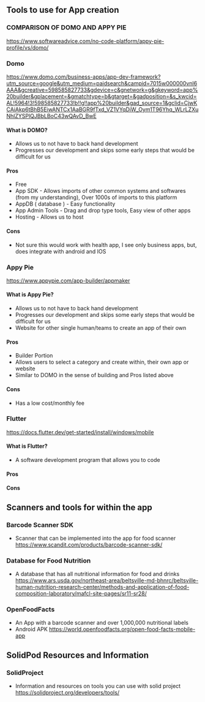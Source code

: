 ## Tools to use for App creation

### COMPARISON OF DOMO AND APPY PIE
https://www.softwareadvice.com/no-code-platform/appy-pie-profile/vs/domo/

### Domo
https://www.domo.com/business-apps/app-dev-framework?utm_source=google&utm_medium=paidsearch&campid=7015w000000vnl6AAA&gcreative=598585827733&gdevice=c&gnetwork=g&gkeyword=app%20builder&gplacement=&gmatchtype=b&gtarget=&gadposition=&s_kwcid=AL!5964!3!598585827733!b!!g!!app%20builder&gad_source=1&gclid=CjwKCAiAkp6tBhB5EiwANTCx1AaBGR9fTxd_VZ1VYqDiW_Oym1T96Yhq_WLrLZXuNhlZYSPlQJBbLBoC43wQAvD_BwE
#### What is DOMO?
- Allows us to not have to back hand development
- Progresses our development and skips some early steps that would be difficult for us
#### Pros
- Free
- App SDK - Allows imports of other common systems and softwares (from my understanding), Over 1000s of imports to this platform
- AppDB ( database ) - Easy functionality 
- App Admin Tools - Drag and drop type tools, Easy view of other apps 
- Hosting - Allows us to host 
#### Cons
- Not sure this would work with health app, I see only business apps, but, does integrate with android and IOS

### Appy Pie
https://www.appypie.com/app-builder/appmaker
#### What is Appy Pie?
- Allows us to not have to back hand development
- Progresses our development and skips some early steps that would be difficult for us
- Website for other single human/teams to create an app of their own
#### Pros
- Builder Portion
- Allows users to select a category and create within, their own app or website
- Similar to DOMO in the sense of building and Pros listed above
#### Cons
- Has a low cost/monthly fee

### Flutter
https://docs.flutter.dev/get-started/install/windows/mobile
#### What is Flutter?
- A software development program that allows you to code 
#### Pros
#### Cons


## Scanners and tools for within the app
### Barcode Scanner SDK
- Scanner that can be implemented into the app for food scanner
https://www.scandit.com/products/barcode-scanner-sdk/

### Database for Food Nutrition
- A database that has all nutritional information for food and drinks
https://www.ars.usda.gov/northeast-area/beltsville-md-bhnrc/beltsville-human-nutrition-research-center/methods-and-application-of-food-composition-laboratory/mafcl-site-pages/sr11-sr28/

### OpenFoodFacts
- An App with a barcode scanner and over 1,000,000 nutritional labels
- Android APK
https://world.openfoodfacts.org/open-food-facts-mobile-app

## SolidPod Resources and Information
### SolidProject
- Information and resources on tools you can use with solid project
https://solidproject.org/developers/tools/

